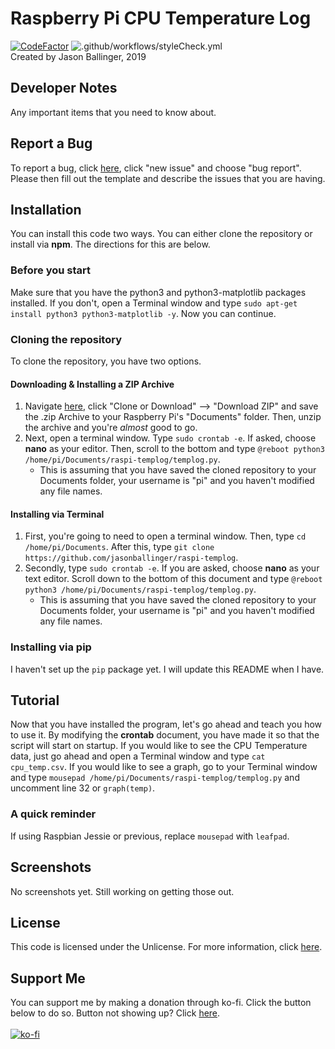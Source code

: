 # Raspberry Pi CPU Temperature Log
[![CodeFactor](https://www.codefactor.io/repository/github/jasonballinger/raspi-templog/badge/master)](https://www.codefactor.io/repository/github/jasonballinger/raspi-templog/overview/master)
![.github/workflows/styleCheck.yml](https://github.com/jasonballinger/raspi-templog/workflows/.github/workflows/styleCheck.yml/badge.svg?branch=master&event=push)
<br>Created by Jason Ballinger, 2019
## Developer Notes
Any important items that you need to know about.
## Report a Bug
To report a bug, click [here](https://github.com/jasonballinger/raspi-templog/issues), click "new issue" and choose "bug report". Please then fill out the template and describe the issues that you are having.
## Installation
You can install this code two ways. You can either clone the repository or install via **npm**. The directions for this are below.
### Before you start
Make sure that you have the python3 and python3-matplotlib packages installed. If you don't, open a Terminal window and type ```sudo apt-get install python3 python3-matplotlib -y```. Now you can continue.
### Cloning the repository
To clone the repository, you have two options.
#### Downloading & Installing a ZIP Archive
1. Navigate [here](https://github.com/jasonballinger/raspi-templog), click "Clone or Download" --> "Download ZIP" and save the .zip Archive to your Raspberry Pi's "Documents" folder. Then, unzip the archive and you're *almost* good to go.
2. Next, open a terminal window. Type ```sudo crontab -e```. If asked, choose **nano** as your editor. Then, scroll to the bottom and type ```@reboot python3 /home/pi/Documents/raspi-templog/templog.py```.
    * This is assuming that you have saved the cloned repository to your Documents folder, your username is "pi" and you haven't modified any file names.
#### Installing via Terminal
1. First, you're going to need to open a terminal window. Then, type ```cd /home/pi/Documents```. After this, type ```git clone https://github.com/jasonballinger/raspi-templog```.
2. Secondly, type ```sudo crontab -e```. If you are asked, choose **nano** as your text editor. Scroll down to the bottom of this document and type ```@reboot python3 /home/pi/Documents/raspi-templog/templog.py```.
    * This is assuming that you have saved the cloned repository to your Documents folder, your username is "pi" and you haven't modified any file names.
### Installing via pip
I haven't set up the ```pip``` package yet. I will update this README when I have.
## Tutorial
Now that you have installed the program, let's go ahead and teach you how to use it. By modifying the **crontab** document, you have made it so that the script will start on startup. If you would like to see the CPU Temperature data, just go ahead and open a Terminal window and type ```cat cpu_temp.csv```. If you would like to see a graph, go to your Terminal window and type ```mousepad /home/pi/Documents/raspi-templog/templog.py``` and uncomment line 32 or ```graph(temp)```.
### A quick reminder
If using Raspbian Jessie or previous, replace ```mousepad``` with ```leafpad```.
## Screenshots
No screenshots yet. Still working on getting those out.
## License
This code is licensed under the Unlicense. For more information, click [here](https://github.com/jasonballinger/raspi-templog/blob/master/LICENSE).
## Support Me
You can support me by making a donation through ko-fi. Click the button below to do so. Button not showing up? Click [here]().
<br><br>[![ko-fi](https://www.ko-fi.com/img/githubbutton_sm.svg)](https://ko-fi.com/I2I3WLST)
